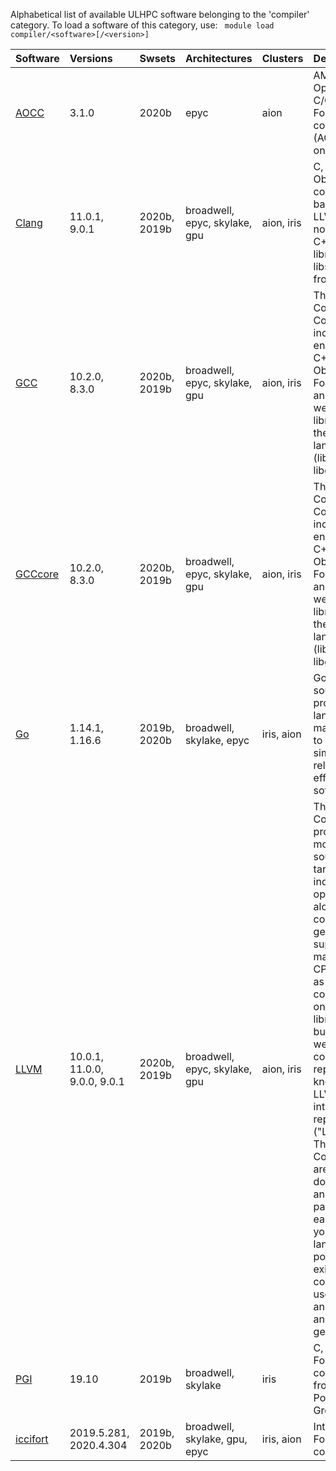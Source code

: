 Alphabetical list of available ULHPC software belonging to the 'compiler' category.
To load a software of this category, use: ` module load compiler/<software>[/<version>]`

| Software                                                      | Versions                     | Swsets       | Architectures                 | Clusters   | Description                                                                                                                                                                                                                                                                                                                                                                                                                                                                                          |
|:--------------------------------------------------------------|:-----------------------------|:-------------|:------------------------------|:-----------|:-----------------------------------------------------------------------------------------------------------------------------------------------------------------------------------------------------------------------------------------------------------------------------------------------------------------------------------------------------------------------------------------------------------------------------------------------------------------------------------------------------|
| [AOCC](https://developer.amd.com/amd-aocc/)                   | 3.1.0                        | 2020b        | epyc                          | aion       | AMD Optimized C/C++ & Fortran compilers (AOCC) based on LLVM 12.0                                                                                                                                                                                                                                                                                                                                                                                                                                    |
| [Clang](https://clang.llvm.org/)                              | 11.0.1, 9.0.1                | 2020b, 2019b | broadwell, epyc, skylake, gpu | aion, iris | C, C++, Objective-C compiler, based on LLVM.  Does not include C++ standard library -- use libstdc++ from GCC.                                                                                                                                                                                                                                                                                                                                                                                       |
| [GCC](https://gcc.gnu.org/)                                   | 10.2.0, 8.3.0                | 2020b, 2019b | broadwell, epyc, skylake, gpu | aion, iris | The GNU Compiler Collection includes front ends for C, C++, Objective-C, Fortran, Java, and Ada, as well as libraries for these languages (libstdc++, libgcj,...).                                                                                                                                                                                                                                                                                                                                   |
| [GCCcore](https://gcc.gnu.org/)                               | 10.2.0, 8.3.0                | 2020b, 2019b | broadwell, epyc, skylake, gpu | aion, iris | The GNU Compiler Collection includes front ends for C, C++, Objective-C, Fortran, Java, and Ada, as well as libraries for these languages (libstdc++, libgcj,...).                                                                                                                                                                                                                                                                                                                                   |
| [Go](https://www.golang.org)                                  | 1.14.1, 1.16.6               | 2019b, 2020b | broadwell, skylake, epyc      | iris, aion | Go is an open source programming language that makes it easy to build simple, reliable, and efficient software.                                                                                                                                                                                                                                                                                                                                                                                      |
| [LLVM](https://llvm.org/)                                     | 10.0.1, 11.0.0, 9.0.0, 9.0.1 | 2020b, 2019b | broadwell, epyc, skylake, gpu | aion, iris | The LLVM Core libraries provide a modern source- and target-independent optimizer, along with code generation support for many popular CPUs (as well as some less common ones!) These libraries are built around a well specified code representation known as the LLVM intermediate representation ("LLVM IR"). The LLVM Core libraries are well documented, and it is particularly easy to invent your own language (or port an existing compiler) to use LLVM as an optimizer and code generator. |
| [PGI](https://www.pgroup.com/)                                | 19.10                        | 2019b        | broadwell, skylake            | iris       | C, C++ and Fortran compilers from The Portland Group - PGI                                                                                                                                                                                                                                                                                                                                                                                                                                           |
| [iccifort](https://software.intel.com/en-us/intel-compilers/) | 2019.5.281, 2020.4.304       | 2019b, 2020b | broadwell, skylake, gpu, epyc | iris, aion | Intel C, C++ & Fortran compilers                                                                                                                                                                                                                                                                                                                                                                                                                                                                     |